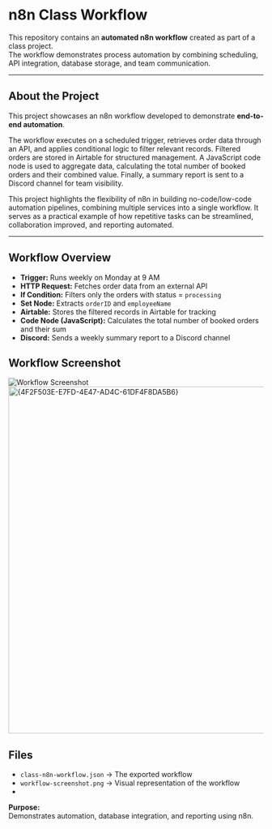 # n8n Class Workflow

This repository contains an **automated n8n workflow** created as part of a class project.  
The workflow demonstrates process automation by combining scheduling, API integration, database storage, and team communication.

---

## About the Project
This project showcases an n8n workflow developed to demonstrate **end-to-end automation**.  

The workflow executes on a scheduled trigger, retrieves order data through an API, and applies conditional logic to filter relevant records. Filtered orders are stored in Airtable for structured management. A JavaScript code node is used to aggregate data, calculating the total number of booked orders and their combined value. Finally, a summary report is sent to a Discord channel for team visibility.  

This project highlights the flexibility of n8n in building no-code/low-code automation pipelines, combining multiple services into a single workflow. It serves as a practical example of how repetitive tasks can be streamlined, collaboration improved, and reporting automated.  

---

##  Workflow Overview
- **Trigger:** Runs weekly on Monday at 9 AM  
- **HTTP Request:** Fetches order data from an external API  
- **If Condition:** Filters only the orders with status = `processing`  
- **Set Node:** Extracts `orderID` and `employeeName`  
- **Airtable:** Stores the filtered records in Airtable for tracking  
- **Code Node (JavaScript):** Calculates the total number of booked orders and their sum  
- **Discord:** Sends a weekly summary report to a Discord channel  



##  Workflow Screenshot
![Workflow Screenshot](workflow-screenshot.png)<img width="1360" height="685" alt="{4F2F503E-E7FD-4E47-AD4C-61DF4F8DA5B6}" src="https://github.com/user-attachments/assets/2bf7a461-3cb6-4ca9-b1eb-cd9e5949070d" />




##  Files
- `class-n8n-workflow.json` → The exported workflow  
- `workflow-screenshot.png` → Visual representation of the workflow
- 
  

 **Purpose:**  
Demonstrates automation, database integration, and reporting using n8n.  


